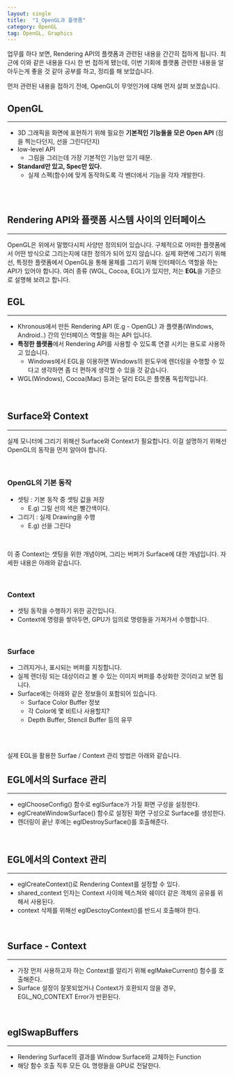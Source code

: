 ```yaml
---
layout: single
title:  "1_OpenGL과 플랫폼"
category: OpenGL
tag: OpenGL, Graphics
---
```


업무를 하다 보면, Rendering API의 플랫폼과 관련된 내용을 간간히 접하게 됩니다. 최근에 이와 같은 내용을 다시 한 번 접하게 됐는데, 이번 기회에 플랫폼 관련한 내용을 알아두는게 좋을 것 같아 공부를 하고, 정리를 해 보았습니다.

먼저 관련된 내용을 접하기 전에, OpenGL이 무엇인가에 대해 먼저 살펴 보겠습니다.

## OpenGL
----
* 3D 그래픽을 화면에 표현하기 위해 필요한 **기본적인 기능들을 모은 Open API** (점을 찍는다던지, 선을 그린다던지)
* low-level API 
    * 그림을 그리는데 가장 기본적인 기능만 있기 때문.
* **Standard만 있고, Spec만 있다.**
    * 실제 스펙(함수)에 맞게 동작하도록 각 벤더에서 기능을 각자 개발한다.
<br>
<br>

## Rendering API와 플랫폼 시스템 사이의 인터페이스
----
OpenGL은 위에서 말했다시피 사양만 정의되어 있습니다. 구체적으로 어떠한 플랫폼에서 어떤 방식으로 그리는지에 대한 정의가 되어 있지 않습니다. 실제 화면에 그리기 위해선, 특정한 플랫폼에서 OpenGL을 통해 물체를 그리기 위해 인터페이스 역할을 하는 API가 있어야 합니다. 여러 종류 (WGL, Cocoa, EGL)가 있지만, 저는 **EGL**을 기준으로 설명해 보려고 합니다.


## EGL
-----
* Khronous에서 만든 Rendering API (E.g - OpenGL) 과 플랫폼(Windows, Android..) 간의 인터페이스 역할을 하는 API 입니다.
* **특정한 플랫폼**에서 Rendering API를 사용할 수 있도록 연결 시키는 용도로 사용하고 있습니다.
    * Windows에서 EGL을 이용하면 Windows의 윈도우에 렌더링을 수행할 수 있다고 생각하면 좀 더 편하게 생각할 수 있을 것 같습니다.
* WGL(Windows), Cocoa(Mac) 등과는 달리 EGL은 플랫폼 독립적입니다.

<br>

## Surface와 Context
-----
실제 모니터에 그리기 위해선 Surface와 Context가 필요합니다. 이걸 설명하기 위해선 OpenGL의 동작을 먼저 알아야 합니다.

<br>

### OpenGL의 기본 동작
* 셋팅 : 기본 동작 중 셋팅 값을 저장
    * E.g) 그릴 선의 색은 빨간색이다.
* 그리기 : 실제 Drawing을 수행
    * E.g) 선을 그린다

<br>

이 중 Context는 셋팅을 위한 개념이며, 그리는 버퍼가 Surface에 대한 개념입니다.
자세한 내용은 아래와 같습니다.

<br>

### Context 
* 셋팅 동작을 수행하기 위한 공간입니다.
* Context에 명령을 쌓아두면, GPU가 임의로 명령들을 가져가서 수행합니다.

<br>

### Surface
* 그려지거나, 표시되는 버퍼를 지칭합니다.
* 실제 렌더링 되는 대상이라고 볼 수 있는 이미지 버퍼를 추상화한 것이라고 보면 됩니다.
* Surface에는 아래와 같은 정보들이 포함되어 있습니다.
    * Surface Color Buffer 정보
    * 각 Color에 몇 비트나 사용할지?
    * Depth Buffer, Stencil Buffer 등의 유무

<br>
<br>

실제 EGL을 활용한 Surfae / Context 관리 방법은 아래와 같습니다.

## EGL에서의 Surface 관리
---
* eglChooseConfig() 함수로 eglSurface가 가질 화면 구성을 설정한다.
* eglCreateWindowSurface() 함수로 설정된 화면 구성으로 Surface를 생성한다.
* 렌더링이 끝난 후에는 eglDestroySurface()를 호출해준다.

<br>

## EGL에서의 Context 관리
---
* eglCreateContext()로 Rendering Context를 설정할 수 있다.
* shared_context 인자는 Context 사이에 텍스쳐와 쉐이더 같은 객체의 공유를 위해서 사용된다.
* context 삭제를 위해선 eglDesctoyContext()를 반드시 호출해야 한다.

<br>

## Surface - Context
---
* 가장 먼저 사용하고자 하는 Context를 알리기 위해 eglMakeCurrent() 함수를 호출해준다.
* Surface 설정이 잘못되었거나 Context가 호환되지 않을 경우, EGL_NO_CONTEXT Error가 반환된다.

<br>

## eglSwapBuffers
---
* Rendering Surface의 결과를 Window Surface와 교체하는 Function
* 해당 함수 호출 직후 모든 GL 명령들을 GPU로 전달한다.
